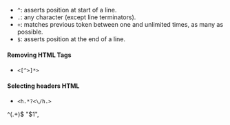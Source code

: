 - `^`: asserts position at start of a line.
- `.`: any character (except line terminators).
- `+`: matches previous token between one and unlimited times, as many as possible.
- `$`: asserts position at the end of a line.


#### Removing HTML Tags
- `<[^>]*>`
#### Selecting headers HTML
- `<h.*?<\/h.>`

^(.+)$
"$1",

